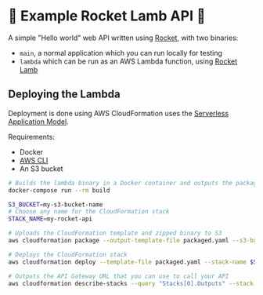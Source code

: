 # 🚀 Example Rocket Lamb API 🐑

A simple "Hello world" web API written using [Rocket](https://rocket.rs/), with two binaries:
- `main`, a normal application which you can run locally for testing
- `lambda` which can be run as an AWS Lambda function, using [Rocket Lamb](https://github.com/GREsau/rocket-lamb)

## Deploying the Lambda
Deployment is done using AWS CloudFormation uses the [Serverless Application Model](https://docs.aws.amazon.com/lambda/latest/dg/serverless_app.html).

Requirements:
- Docker
- [AWS CLI](https://aws.amazon.com/cli/)
- An S3 bucket

```sh
# Builds the lambda binary in a Docker container and outputs the packaged zip file
docker-compose run --rm build

S3_BUCKET=my-s3-bucket-name
# Choose any name for the CloudFormation stack
STACK_NAME=my-rocket-api

# Uploads the CloudFormation template and zipped binary to S3
aws cloudformation package --output-template-file packaged.yaml --s3-bucket $S3_BUCKET

# Deploys the CloudFormation stack
aws cloudformation deploy --template-file packaged.yaml --stack-name $STACK_NAME --capabilities CAPABILITY_IAM

# Outputs the API Gateway URL that you can use to call your API
aws cloudformation describe-stacks --query "Stacks[0].Outputs" --stack-name $STACK_NAME
```
